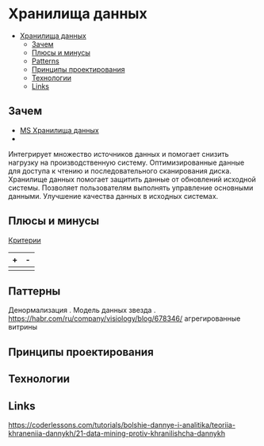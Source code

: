 # Хранилища данных

- [Хранилища данных](#хранилища-данных)
  - [Зачем](#зачем)
  - [Плюсы и минусы](#плюсы-и-минусы)
  - [Patterns](#patterns)
  - [Принципы проектирования](#принципы-проектирования)
  - [Технологии](#технологии)
  - [Links](#links)

## Зачем

* [MS Хранилища данных](https://docs.microsoft.com/ru-ru/azure/architecture/guide/technology-choices/data-store-overview)
* 
Интегрирует множество источников данных и помогает снизить нагрузку на производственную систему.
Оптимизированные данные для доступа к чтению и последовательного сканирования диска.
Хранилище данных помогает защитить данные от обновлений исходной системы.
Позволяет пользователям выполнять управление основными данными.
Улучшение качества данных в исходных системах.

## Плюсы и минусы

[Критерии](arch.criteria.md)

| + | - |
| - | - |
|  |  |

## Паттерны

Денормализация
. Модель данных звезда
. https://habr.com/ru/company/visiology/blog/678346/
агрегированные витрины



## Принципы проектирования

## Технологии

## Links

https://coderlessons.com/tutorials/bolshie-dannye-i-analitika/teoriia-khraneniia-dannykh/21-data-mining-protiv-khranilishcha-dannykh
